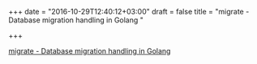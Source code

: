+++
date = "2016-10-29T12:40:12+03:00"
draft = false
title = "migrate - Database migration handling in Golang "

+++

<p><a href="https://t.co/WZKYVS9N4Q">migrate - Database migration handling in Golang </a></p>

